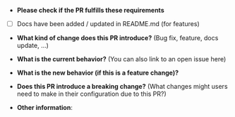 * **Please check if the PR fulfills these requirements**
- [ ] Docs have been added / updated in README.md (for features)


* **What kind of change does this PR introduce?** (Bug fix, feature, docs update, ...)



* **What is the current behavior?** (You can also link to an open issue here)



* **What is the new behavior (if this is a feature change)?**



* **Does this PR introduce a breaking change?** (What changes might users need to make in their configuration due to this PR?)



* **Other information**:
